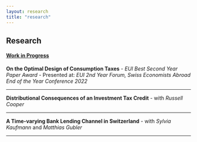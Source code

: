 ```yaml
---
layout: research
title: "research"
---
```


## Research

#### <ins>Work in Progress</ins>
**On the Optimal Design of Consumption Taxes**
    -  *EUI Best Second Year Paper Award* 
    - Presented at: *EUI 2nd Year Forum, Swiss Economists Abroad End of the Year Conference 2022*
    
---

**Distributional Consequences of an Investment Tax Credit**
    - with *Russell Cooper*  
    
---
    
**A Time-varying Bank Lending Channel in Switzerland**
    - with *Sylvia Kaufmann* and *Matthias Gubler* 
    
---

